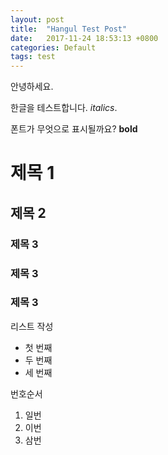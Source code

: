 ```yaml
---
layout: post
title:  "Hangul Test Post"
date:   2017-11-24 18:53:13 +0800
categories: Default
tags: test
---
```

안녕하세요.

한글을 테스트합니다. _italics_.

폰트가 무엇으로 표시될까요? **bold**

# 제목 1

## 제목 2

### 제목 3
### 제목 3
### 제목 3

리스트 작성
* 첫 번째
* 두 번째
* 세 번째

번호순서
1. 일번
2. 이번
3. 삼번


